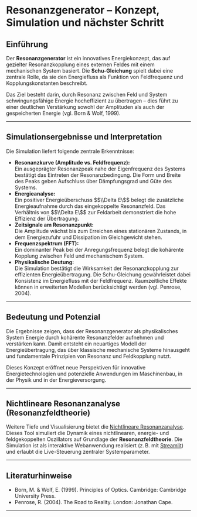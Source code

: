 # Resonanzgenerator – Konzept, Simulation und nächster Schritt

## Einführung

Der **Resonanzgenerator** ist ein innovatives Energiekonzept, das auf gezielter Resonanzkopplung eines externen Feldes mit einem mechanischen System basiert. Die **Schu-Gleichung** spielt dabei eine zentrale Rolle, da sie den Energiefluss als Funktion von Feldfrequenz und Kopplungskonstanten beschreibt.

Das Ziel besteht darin, durch Resonanz zwischen Feld und System schwingungsfähige Energie hocheffizient zu übertragen – dies führt zu einer deutlichen Verstärkung sowohl der Amplituden als auch der gespeicherten Energie (vgl. Born & Wolf, 1999).

---

## Simulationsergebnisse und Interpretation

Die Simulation liefert folgende zentrale Erkenntnisse:

- **Resonanzkurve (Amplitude vs. Feldfrequenz):**  
  Ein ausgeprägter Resonanzpeak nahe der Eigenfrequenz des Systems bestätigt das Eintreten der Resonanzbedingung. Die Form und Breite des Peaks geben Aufschluss über Dämpfungsgrad und Güte des Systems.
- **Energieanalyse:**  
  Ein positiver Energieüberschuss $$\\Delta E\$$ belegt die zusätzliche Energieaufnahme durch das eingekoppelte Resonanzfeld. Das Verhältnis von $$\\Delta E\$$ zur Feldarbeit demonstriert die hohe Effizienz der Übertragung.
- **Zeitsignale am Resonanzpunkt:**  
  Die Amplitude wächst bis zum Erreichen eines stationären Zustands, in dem Energiezufuhr und Dissipation im Gleichgewicht stehen.
- **Frequenzspektrum (FFT):**  
  Ein dominanter Peak bei der Anregungsfrequenz belegt die kohärente Kopplung zwischen Feld und mechanischem System.
- **Physikalische Deutung:**  
  Die Simulation bestätigt die Wirksamkeit der Resonanzkopplung zur effizienten Energieübertragung. Die Schu-Gleichung gewährleistet dabei Konsistenz im Energiefluss mit der Feldfrequenz. Raumzeitliche Effekte können in erweiterten Modellen berücksichtigt werden (vgl. Penrose, 2004).

---

## Bedeutung und Potenzial

Die Ergebnisse zeigen, dass der Resonanzgenerator als physikalisches System Energie durch kohärente Resonanzfelder aufnehmen und verstärken kann. Damit entsteht ein neuartiges Modell der Energieübertragung, das über klassische mechanische Systeme hinausgeht und fundamentale Prinzipien von Resonanz und Feldkopplung nutzt.

Dieses Konzept eröffnet neue Perspektiven für innovative Energietechnologien und potenzielle Anwendungen im Maschinenbau, in der Physik und in der Energieversorgung.

---

## Nichtlineare Resonanzanalyse (Resonanzfeldtheorie)

Weitere Tiefe und Visualisierung bietet die [Nichtlineare Resonanzanalyse](nichtlineare_resonanzanalyse.md). Dieses Tool simuliert die Dynamik eines nichtlinearen, energie- und feldgekoppelten Oszillators auf Grundlage der **Resonanzfeldtheorie**. Die Simulation ist als interaktive Webanwendung realisiert (z. B. mit [Streamlit](https://streamlit.io)) und erlaubt die Live-Steuerung zentraler Systemparameter.

---

## Literaturhinweise

- Born, M. & Wolf, E. (1999). Principles of Optics. Cambridge: Cambridge University Press.
- Penrose, R. (2004). The Road to Reality. London: Jonathan Cape.

---